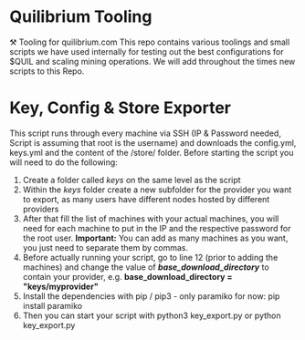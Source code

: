 # Quilibrium Tooling
⚒️ Tooling for quilibrium.com
This repo contains various toolings and small scripts we have used internally for testing out the best configurations for $QUIL and scaling mining operations. We will add throughout the times new scripts to this Repo.
# Key, Config & Store Exporter
This script runs through every machine via SSH (IP & Password needed, Script is assuming that root is the username) and downloads the config.yml, keys.yml and the content of the /store/ folder.
Before starting the script you will need to do the following:
1. Create a folder called *keys* on the same level as the script
2. Within the *keys* folder create a new subfolder for the provider you want to export, as many users have different nodes hosted by different providers
3. After that fill the list of machines with your actual machines, you will need for each machine to put in the IP and the respective password for the root user. **Important:** You can add as many machines as you want, you just need to separate them by commas.
4. Before actually running your script, go to line 12 (prior to adding the machines) and change the value of ***base_download_directory*** to contain your provider, e.g. **base_download_directory = "keys/myprovider"**
5. Install the dependencies with pip / pip3 - only paramiko for now: pip install paramiko
6. Then you can start your script with python3 key_export.py or python key_export.py
